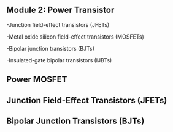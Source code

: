## Module 2: Power Transistor

-Junction field-effect transistors (JFETs)

-Metal oxide silicon field-effect transistors (MOSFETs)

-Bipolar junction transistors (BJTs)

-Insulated-gate bipolar transistors (IJBTs)

## Power MOSFET

## Junction Field-Effect Transistors (JFETs)

## Bipolar Junction Transistors (BJTs)

